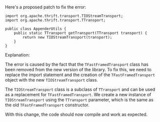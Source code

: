 Here's a proposed patch to fix the error:
```
import org.apache.thrift.transport.TIOStreamTransport;
import org.apache.thrift.transport.TTransport;

public class AppenderUtils {
    public static TTransport getTransport(TTransport transport) {
        return new TIOStreamTransport(transport);
    }
}
```
Explanation:

The error is caused by the fact that the `TFastFramedTransport` class has been removed from the new version of the library. To fix this, we need to replace the import statement and the creation of the `TFastFramedTransport` object with the new `TIOStreamTransport` class.

The `TIOStreamTransport` class is a subclass of `TTransport` and can be used as a replacement for `TFastFramedTransport`. We create a new instance of `TIOStreamTransport` using the `TTransport` parameter, which is the same as the old `TFastFramedTransport` constructor.

With this change, the code should now compile and work as expected.